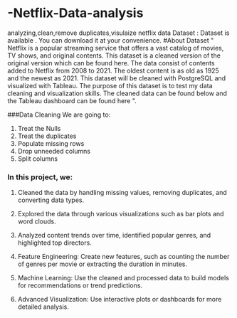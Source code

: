 # -Netflix-Data-analysis
analyzing,clean,remove duplicates,visulaize netflix data
Dataset : Dataset is available . You can download it at your convenience.
#About Dataset
   " Netflix is a popular streaming service that offers a vast catalog of movies, TV shows,
and original contents. This dataset is a cleaned version of the original version which
can be found here. The data consist of contents added to Netflix from 2008 to 2021.
The oldest content is as old as 1925 and the newest as 2021. This dataset will be
cleaned with PostgreSQL and visualized with Tableau. The purpose of this dataset is to
test my data cleaning and visualization skills. The cleaned data can be found below
and the Tableau dashboard can be found here ".


 ###Data Cleaning
We are going to:

1. Treat the Nulls
2. Treat the duplicates
3. Populate missing rows
4. Drop unneeded columns
5. Split columns

### In this project, we:
1. Cleaned the data by handling missing values, removing duplicates, and
converting data types.
2. Explored the data through various visualizations such as bar plots and word
clouds.
3. Analyzed content trends over time, identified popular genres, and highlighted
top directors.

4. Feature Engineering: Create new features, such as counting the number of
genres per movie or extracting the duration in minutes.
5. Machine Learning: Use the cleaned and processed data to build models for
recommendations or trend predictions.
6. Advanced Visualization: Use interactive plots or dashboards for more detailed
analysis.
